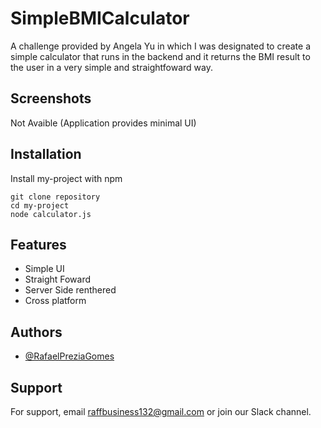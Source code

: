 # SimpleBMICalculator

A challenge provided by Angela Yu in which I was designated to create a simple calculator that runs in the backend and it returns the BMI result to the user in a very simple and straightfoward way.

## Screenshots

Not Avaible (Application provides minimal UI)

## Installation

Install my-project with npm

```
git clone repository
cd my-project
node calculator.js
```

## Features

- Simple UI
- Straight Foward
- Server Side renthered
- Cross platform


## Authors

- [@RafaelPreziaGomes](https://github.com/RafaelPreziaGomes)


## Support

For support, email raffbusiness132@gmail.com or join our Slack channel.



